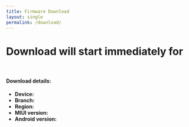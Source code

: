 ```yaml
---
title: Firmware Download
layout: single
permalink: /download/
---
```


<script async type="text/javascript" src="/assets/js/download.js"></script>

<h1 id="downloadPageTitle" data-ref="DownloadWillStart">Download will start immediately for <span id="codename"></span></h1>
<br>
<div class="card-group">
	<div class="card">
		<div class="card-body">
			<h4 data-ref="DownloadDetails">Download details:</h4>
			<ul>
				<li><b data-ref="d-device">Device:</b> <span id="device"></span></li>
				<li><b data-ref="d-branch">Branch:</b> <span id="branch"></span></li>
				<li><b data-ref="d-region">Region:</b> <span id="region"></span></li>
				<li><b data-ref="d-miui">MIUI version:</b> <span id="miui"></span></li>
				<li><b data-ref="d-android">Android version:</b> <span id="android"></span></li>
			</ul>
		</div>
	</div>
	<div class="card">
		<div class="card-body">
			<script async src="https://pagead2.googlesyndication.com/pagead/js/adsbygoogle.js"></script>
			<!-- xfu-download-box -->
			<ins class="adsbygoogle" style="display:block" data-ad-client="ca-pub-3257146945160733"
				data-ad-slot="1549303129" data-ad-format="auto" data-full-width-responsive="true"></ins>
			<script>
				(adsbygoogle = window.adsbygoogle || []).push({});
			</script>
		</div>
	</div>
</div>